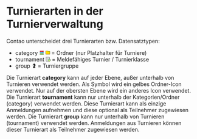 # Turnierarten in der Turnierverwaltung

Contao unterscheidet drei Turnierarten bzw. Datensatztypen:

* category <img src="../src/Resources/public/images/turnier_kategorie.png" alt="Kategorie oberste Ebene" width="12"/> <img src="../src/Resources/public/images/turnier_hauptklasse.png" alt="Kategorie andere Ebenen" width="12"/> = Ordner (nur Platzhalter für Turniere)
* tournament <img src="../src/Resources/public/images/turnier_meldungen.png" alt="Turnier" width="12"/> = Meldefähiges Turnier / Turnierklasse
* group <img src="../src/Resources/public/images/turnier_gruppe.png" alt="Gruppe" width="12"/> = Turniergruppe

Die Turnierart **category** kann auf jeder Ebene, außer unterhalb von Turnieren verwendet werden. Als Symbol wird ein gelbes Ordner-Icon verwendet. Nur auf der obersten Ebene wird ein anderes Icon verwendet.
Die Turnierart **tournament** kann nur unterhalb der Kategorien/Ordner (category) verwendet werden. Diese Turnierart kann als einzige Anmeldungen aufnehmen und diese optional als Teilnehmer zugewiesen werden.
Die Turnierart **group** kann nur unterhalb von Turnieren (tournament) verwendet werden. Anmeldungen aus Turnieren können dieser Turnierart als Teilnehmer zugewiesen werden.
